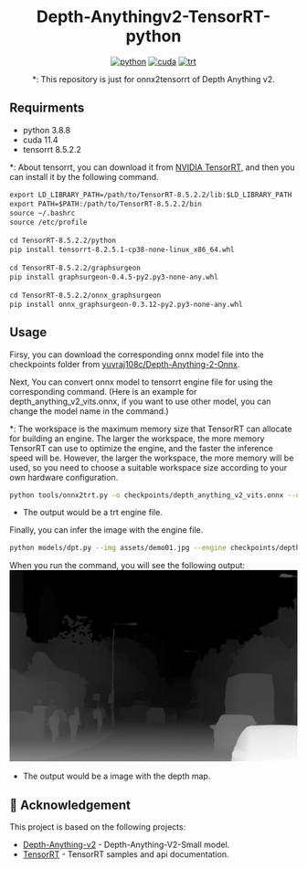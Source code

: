 <div align="center">

# Depth-Anythingv2-TensorRT-python

[![python](https://img.shields.io/badge/python-3.8.8-green)](https://www.python.org/downloads/release/python-388/)
[![cuda](https://img.shields.io/badge/cuda-11.4-green)](https://developer.nvidia.com/cuda-11-4-0-download-archive)
[![trt](https://img.shields.io/badge/TRT-8.5.2.2-green)](https://developer.nvidia.com/tensorrt)

*: This repository is just for onnx2tensorrt of Depth Anything v2.
</div>

## Requirments

* python 3.8.8
* cuda 11.4
* tensorrt 8.5.2.2

*: About tensorrt, you can download it from [NVIDIA TensorRT](https://developer.nvidia.com/nvidia-tensorrt-8x-download), and then you can install it by the following command.


```shell
export LD_LIBRARY_PATH=/path/to/TensorRT-8.5.2.2/lib:$LD_LIBRARY_PATH
export PATH=$PATH:/path/to/TensorRT-8.5.2.2/bin
source ~/.bashrc
source /etc/profile

cd TensorRT-8.5.2.2/python
pip install tensorrt-8.2.5.1-cp38-none-linux_x86_64.whl

cd TensorRT-8.5.2.2/graphsurgeon
pip install graphsurgeon-0.4.5-py2.py3-none-any.whl

cd TensorRT-8.5.2.2/onnx_graphsurgeon
pip install onnx_graphsurgeon-0.3.12-py2.py3-none-any.whl
```


## Usage
Firsy, you can download the corresponding onnx model file into the checkpoints folder from [yuvraj108c/Depth-Anything-2-Onnx](https://huggingface.co/yuvraj108c/Depth-Anything-2-Onnx/tree/main).

Next, You can convert onnx model to tensorrt engine file for using the corresponding command. (Here is an example for depth_anything_v2_vits.onnx, if you want to use other model, you can change the model name in the command.)

*: The workspace is the maximum memory size that TensorRT can allocate for building an engine. The larger the workspace, the more memory TensorRT can use to optimize the engine, and the faster the inference speed will be. However, the larger the workspace, the more memory will be used, so you need to choose a suitable workspace size according to your own hardware configuration.


```bash
python tools/onnx2trt.py -o checkpoints/depth_anything_v2_vits.onnx --output depth_anything_v2_vits.engine --workspace 2
```


* The output would be a trt engine file.

Finally, you can infer the image with the engine file.

```bash
python models/dpt.py --img assets/demo01.jpg --engine checkpoints/depth_anything_v2_vits.engine --grayscale
```

When you run the command, you will see the following output:
![](vis_depth/demo01_depth.png)

* The output would be a image with the depth map.

## 👏 Acknowledgement

This project is based on the following projects:
- [Depth-Anything-v2](https://github.com/DepthAnything/Depth-Anything-V2) - Depth-Anything-V2-Small model.
- [TensorRT](https://github.com/NVIDIA/TensorRT/tree/release/8.6/samples) - TensorRT samples and api documentation.